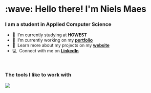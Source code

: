 <h1 align="left" id="nielsm">:wave: Hello there! I'm Niels Maes</h1>
<h3 align="left">I am a student in Applied Computer Science</h3>



- :office: &nbsp;I'm currently studying at **HOWEST**
- :seedling: &nbsp;I’m currently working on my **[portfolio]**
- :book: &nbsp;Learn more about my projects on my **[website]** 
- :computer: &nbsp;Connect with me on **[LinkedIn]** 

<br>

<h3>The tools I like to work with</h3>
<p align="left">
  <a href="https://skillicons.dev">
    <img src="https://skillicons.dev/icons?i=git,html,js,cs,css,discord,gitlab,github,mysql,nodejs,mongodb" />
  </a>
</p>



<!-- links -->

[website]: https://nielsm.be
[portfolio]: https://github.com/NielsM05/PersonalPortfolio
[linkedin]: https://www.linkedin.com/in/nielsm05 "Jacob Colvin LinkedIn"

